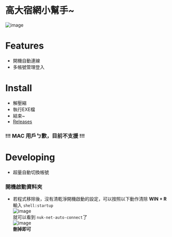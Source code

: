 # 高大宿網小幫手~

![image](https://user-images.githubusercontent.com/31657781/168145714-d15efdcd-ce08-4a20-a7cd-3a0cc0a3173d.png)

# Features
- 開機自動連線
- 多帳號管理登入

# Install
- 解壓縮
- 執行EXE檔
- 結束~
- [Releases](https://github.com/henry753951/nuk-network-login/releases)
### !!! MAC 用戶ㄅ歉，目前不支援 !!!

# Developing
- 超量自動切換帳號


### 開機啟動資料夾
- 若程式移除後，沒有清乾淨開機啟動的設定，可以按照以下動作清除
**WIN + R** 輸入 `shell:startup`    
![image](https://user-images.githubusercontent.com/31657781/168146027-eac12f15-c455-4271-9a2d-f7f86b894de1.png)  
就可以看到 `nuk-net-auto-connect`了    
![image](https://user-images.githubusercontent.com/31657781/168146405-cc1b63bf-7df0-44c8-9851-268a2853f568.png)  
**刪掉即可**
